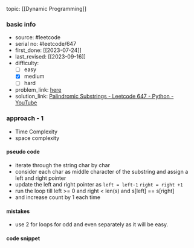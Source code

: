 topic: [[Dynamic Programming]]

### basic info
- source: #leetcode  
- serial no: #leetcode/647 
- first_done: [[2023-07-24]]
- last_revised: [[2023-09-16]]
- difficulty:
	- [ ] easy
	- [x] medium
	- [ ] hard
- problem_link: [here](https://leetcode.com/problems/palindromic-substrings/description/)
- solution_link: [Palindromic Substrings - Leetcode 647 - Python - YouTube](https://www.youtube.com/watch?v=4RACzI5-du8)

### approach - 1
- Time Complexity
- space complexity

#### pseudo code
- iterate through the string char by char
- consider each char as middle character of the substring and assign a left and right pointer 
- update the left and right pointer as 
<code>left = left-1</code>
<code>right = right +1</code>
- run the loop till left >= 0 and right < len(s) and s[left] == s[right]
- and increase count by 1 each time
#### mistakes
- use 2 for loops for odd and even separately as it will be easy.
#### code snippet
```python

```